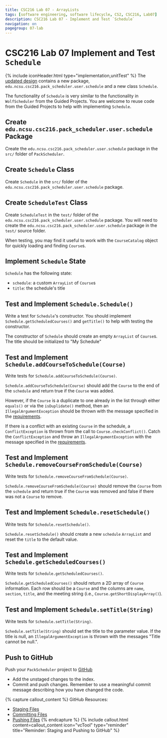 ```yaml
---
title: CSC216 Lab 07 - ArrayLists
tags: [software engineering, software lifecycle, CS2, CSC216, Lab07]
description: CSC216 Lab 07 - Implement and Test `Schedule`
navigation: on
pagegroup: 07-lab
---
```


# CSC216 Lab 07 Implement and Test `Schedule`
{% include iconHeader.html type="implementation,unitTest" %}
The [updated design](07-lab-design) contains a new package, `edu.ncsu.csc216.pack_scheduler.user.schedule` and a new class `Schedule`.  

The functionality of `Schedule` is very similar to the functionality in `WolfScheduler` from the Guided Projects.  You are welcome to reuse code from the Guided Projects to help with implementing `Schedule`.


## Create `edu.ncsu.csc216.pack_scheduler.user.schedule` Package
Create the `edu.ncsu.csc216.pack_scheduler.user.schedule` package in the `src/` folder of `PackScheduler`.


## Create `Schedule` Class
Create `Schedule` in the `src/` folder of the `edu.ncsu.csc216.pack_scheduler.user.schedule` package.  


## Create `ScheduleTest` Class
Create `ScheduleTest` in the `test/` folder of the `edu.ncsu.csc216.pack_scheduler.user.schedule` package.  You will need to create the `edu.ncsu.csc216.pack_scheduler.user.schedule` package in the `test/` source folder.

When testing, you may find it useful to work with the `CourseCatalog` object for quickly loading and finding `Course`s.


## Implement `Schedule` State
`Schedule` has the following state:

  * `schedule`: a custom `ArrayList` of `Course`s
  * `title`: the schedule's title
  

## Test and Implement `Schedule.Schedule()`
Write a test for `Schedule`'s constructor.  You should implement `Schedule.getScheduledCourses()` and `getTitle()` to help with testing the constructor.

The constructor of `Schedule` should create an empty `ArrayList` of `Course`s.  The title should be initialized to "My Schedule"  


## Test and Implement `Schedule.addCourseToSchedule(Course)`
Write tests for `Schedule.addCourseToSchedule(Course)`.  

`Schedule.addCourseToSchedule(Course)` should add the `Course` to the end of the `schedule` and return true if the `Course` was added.  

However, if the `Course` is a duplicate to one already in the list through either `equals()` or via the `isDuplidate()` method, then an `IllegalArgumentException` should be thrown with the message specified in the [requirements](07-lab-requirements).  

If there is a conflict with an existing `Course` in the schedule, a `ConflictException` is thrown from the call to `Course.checkConflict()`.  Catch the `ConflictException` and throw an `IllegalArgumentException` with the  message specified in the [requirements](07-lab-requirements). 


## Test and Implement `Schedule.removeCourseFromSchedule(Course)`
Write tests for `Schedule.removeCourseFromSchedule(Course)`.  

`Schedule.removeCourseFromSchedule(Course)` should remove the `Course` from the `schedule` and return true if the `Course` was removed and false if there was not a `Course` to remove.


## Test and Implement `Schedule.resetSchedule()`
Write tests for `Schedule.resetSchedule()`.  

`Schedule.resetSchedule()` should create a new `schedule` `ArrayList` and reset the `title` to the default value.


## Test and Implement `Schedule.getScheduledCourses()`
Write tests for `Schedule.getScheduledCourses()`.  

`Schedule.getScheduledCourses()` should return a 2D array of `Course` information.  Each row should be a `Course` and the columns are `name`, `section`, `title`, and the meeting string (i.e., `Course.getShortDisplayArray()`).


## Test and Implement `Schedule.setTitle(String)`
Write tests for `Schedule.setTitle(String)`.  

`Schedule.setTitle(String)` should set the title to the parameter value.  If the title is null, an `IllegalArgumentException` is thrown with the messages "Title cannot be null.".


## Push to GitHub
Push your `PackScheduler` project to [GitHub](https://github.ncsu.edu)

  * Add the unstaged changes to the index.
  * Commit and push changes.  Remember to use a meaningful commit message describing how you have changed the code.  


{% capture callout_content %}
GitHub Resources:

  * [Staging Files](../../git-tutorial/git-staging)
  * [Committing Files](../../git-tutorial/git-commit)
  * [Pushing Files](../../git-tutorial/git-push)
{% endcapture %}
{% include callout.html content=callout_content icon="vcTool" type="reminder" title="Reminder: Staging and Pushing to GitHub" %}
